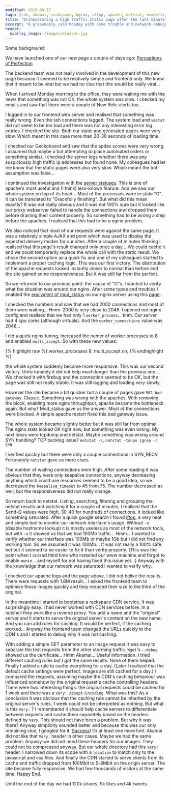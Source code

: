 ```yaml
---
modified: 2015-08-17
tags: [cdn, akamai, rackspace, nginx, iftop, apache, netstat, newrelic, geckoboard, apdex, postmortem]
title: "Orchestrating a high traffic static page after the last minute"
excerpt: "A presumably calm Monday with some trouble and network debugging."
header:
  overlay_image: /images/windsor.jpg
---
```


Some background:

We have launched one of our new page a couple of days ago:
[Perceptions of Perfection](https://onlinedoctor.superdrug.com/perceptions-of-perfection/)

The backend team was not really involved in the development of this new page because it seemed to be relatively simple and frontend only.
We knew that it meant to be viral but we had no clue that this would be really viral...

When I arrived Monday morning to the office, they were waiting me with the news that something was not OK, the whole system was slow.
I checked my emails and saw that there were a couple of New Relic alerts too.

I logged in to our frontend web server and realised that something was really wrong. Even the ssh connections lagged.
The system load and `vmstat` did not seem to be too bad and there was not any interesting error log entries.
I checked the site. Both our static and generated pages were very slow.
Which meant in this case more than 20-30 seconds of loading time.

I checked our Geckoboard and saw that the apdex scores were very wrong. I assumed that maybe a bot attempting to place automated
orders or something similar. I checked the server logs whether there was any suspiciously high traffic ip addresses but found none.
My colleagues had let me know that the static pages were also very slow. Which meant the bot assumption was false...

I continued the investigation with the [server statuses](http://httpd.apache.org/docs/2.4/mod/mod_status.html).
This is one of apache's most useful and (I think) less-known feature.
And we saw our whole system on top of its head...
Most of the processes were in state "G". It can be translated to "Gracefully finishing". But what did this mean exactly?
It was not really obvious and it was not 100% sure but it looked like our proxy webserver failed to handle the connections and
dropped them before draining their content properly.
So something had to be wrong a step before the apaches. I realised that this had to be a nginx problem.

We also noticed that most of our requests were against the same page.
It was a relatively simple AJAX end point which was used to display the expected delivery modes for our sites.
After a couple of minutes thinking I realised that this page's result changed only once a day...
We could cache it and we could temporarily replace the whole call with the static result.
We chose the second option as a quick fix and one of my colleagues started to implement a proper caching logic.
This was our first victory. The distribution of the apache requests looked instantly closer to normal than before and the site
gained some responsiveness. But it was still far from the perfect.

So we returned to our previous point: the cause of "G"s. I wanted to verify what the situation was around our nginx.
After some typos and troubles I enabled the [equivalent of mod_status](https://rtcamp.com/tutorials/nginx/status-page/)
on our nginx server using this [page](http://www.cyberciti.biz/faq/nginx-enable-and-see-current-status-page/).

I checked the numbers and saw that we had 2000 connections and most of them were waiting... Hmm.
2000 is very close to 2048.
I opened our nginx config and realised that we had only 1 `worker_process`... khm. Our server had 4 cpu cores (although virtuals).
And the `worker_connections` value was 2048...

I did a quick nginx tuning, increased the numer of worker processes to 8 and enabled `multi_accept`. So with these new values:

{% highlight raw %}
worker_processes  8;
multi_accept on;
{% endhighlight %}

the whole system suddenly became more responsive. This was our second victory.
Unfortunately it did not help much longer than the previous one...
We checked it with firebug and the connection seemed to be OK, but the page was still not really stable.
It was still lagging and loading very slowly.

However the site became a bit quicker but a couple of pages gave `502 bad gateway`. Classic. Something was wrong with the apaches.
With removing the block, enabling more nginx throughtput, apache became the bottleneck again. But why?
Mod_status gave us the answer. Most of the connections were blocked. A simple apache restart fixed this bad gateway issue.

The whole system became slightly better but it was still far from optimal.
The nginx stats looked OK right now, but something was even wrong.
My next ideas were tcpdump and netstat. Maybe something was wrong around SYN handling? TCP backlog issue?
`netstat -s`, `netstat -taupn |grep -c SYN`

I verified quickly but there were only a couple connections in SYN_RECV. Fortunately `netstat` gave us more clues.

The number of waiting connections were high. After some reading it was obvious that they were only keepalive connections,
anyway decreasing anything which could use resources seemed to be a good idea, so we decreased the `keepalive_timeout` to 45 from 75.
The number decreased as well, but the responsiveness did not really change.

So return back to netstat. Listing, searching, filtering and grouping the netstat results and watching it for a couple of minutes, I
realised that the Send-Q values were high, 30-40 for hundreds of connections.
It looked like something saturated. After a quick google search I found [iftop](http://www.ex-parrot.com/pdw/iftop/),
a very neat and simple tool to monitor our network
interface's usage. Without `-n` (disable hostname lookup) it is mostly useless as most of the network tools, but with `-n` it showed us that
we had 100Mb traffic... Hmm... I wanted to verify whether our interface was 100Mb or maybe 1Gb but I did not find any working tool.
So we assumed it was 100Mb... It was not really a 100% safe bet but it seemed to be easier to fix it than verify properly.
(This was the point when I cursed third time who installed our www machine and forgot to enable `munin`... and myself for not having fixed this issue yet...)
Anyway with the knowledge that our network was saturated I wanted to verify why.

I checked our apache logs and the page above. I did not belive the results. There were requests with 1.8M result...
I asked the frontend team to optimise those images quickly and they reduced their size to the third of the original.

In the meantime I started to bootstrap a rackspace CDN service. It was surprisingly easy.
I had never worked with CDN services before.
In a nutshell they work like a reverse proxy. You add a name and the "original" server and it starts to serve the original server's
content on the new name. And you can add rules for caching. It would be perfect, if the caching worked...
Anyway the frontend team changed the URLs quickly to the CDN's and I started to debug why it was not caching.

With adding a simple GET parameter to an image request it was easy to separate
the test requests from the other storming traffic. `Wget`'s `--debug` showed us the certificate... Hmm Akamai... Useful information.
I tried different caching rules but I got the same results.
None of them helped. Finally I added a rule to cache everything for a day.
(Later I realised that the default cache settings were perfect. Images are still cached for a day.)
I compared the requests, assuming maybe the CDN's caching behaviour was influenced somehow by the original request's cache controlling
headers.
There were two interesting things: the original requests could be cached for 1 week and there was a `Vary: Accept-Encoding`.
What was this?
As a conclusion it was obvious that the caching rule cannot be inherited by the original server's rules.
1 week could not be interpreted as nothing.
But what is this `Vary:` ?
I remembered it should help cache servers to differentiate between requests and cache them separetely based on the headers defined by `Vary`.
This should not have been a problem.
But why it was there? Anyway simplicity sounded better and because this was our only remaining clue, I googled for it.
[Success](https://www.drupal.org/node/2213429)! Or at least one more hint.
Akamai did not like that `Vary:` header in other cases. Maybe we had the same problem.
Anyway we did not need these headers for our images. They could not be compressed anyway.
But our whole directory had this `Vary:` header. I narrowed down its scope with a `location` to match only to the javascript and css files.
And finally the CDN started to serve clients from its cache and traffic dropped from 100Mbit to 5-8Mbit on the origin server.
The site became fully responsive. We had few thousands of visitors at the same time.
Happy End.

Until the end of the day we had 120k shares, 9k likes and 4k tweets.
